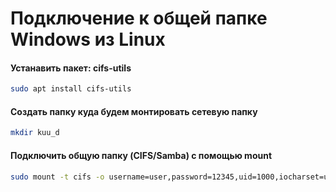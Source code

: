 # Подключение к общей папке Windows из Linux


#### Устанавить пакет: cifs-utils
```bash
sudo apt install cifs-utils
```

#### Создать папку куда будем монтировать сетевую папку
```bash
mkdir kuu_d
```
#### Подключить общую папку (CIFS/Samba) с помощью mount
```bash
sudo mount -t cifs -o username=user,password=12345,uid=1000,iocharset=utf8 //192.168.88.28/d kuu_d/
```
